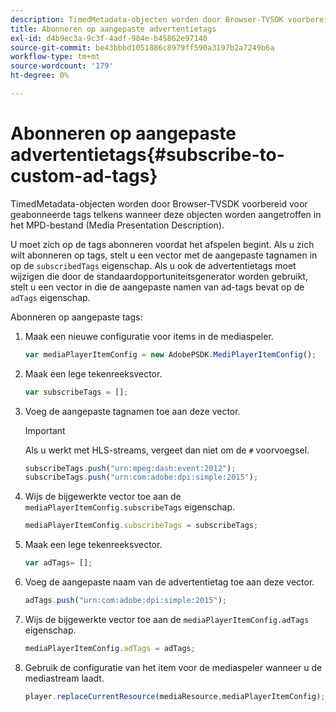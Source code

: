 ```yaml
---
description: TimedMetadata-objecten worden door Browser-TVSDK voorbereid voor geabonneerde tags telkens wanneer deze objecten worden aangetroffen in het MPD-bestand (Media Presentation Description).
title: Abonneren op aangepaste advertentietags
exl-id: d4b9ec3a-9c3f-4adf-984e-b45862e97140
source-git-commit: be43bbbd1051886c8979ff590a3197b2a7249b6a
workflow-type: tm+mt
source-wordcount: '179'
ht-degree: 0%

---
```


# Abonneren op aangepaste advertentietags{#subscribe-to-custom-ad-tags}

TimedMetadata-objecten worden door Browser-TVSDK voorbereid voor geabonneerde tags telkens wanneer deze objecten worden aangetroffen in het MPD-bestand (Media Presentation Description).

U moet zich op de tags abonneren voordat het afspelen begint.
Als u zich wilt abonneren op tags, stelt u een vector met de aangepaste tagnamen in op de `subscribedTags` eigenschap. Als u ook de advertentietags moet wijzigen die door de standaardopportuniteitsgenerator worden gebruikt, stelt u een vector in die de aangepaste namen van ad-tags bevat op de `adTags` eigenschap.

Abonneren op aangepaste tags:

1. Maak een nieuwe configuratie voor items in de mediaspeler.

   ```js
   var mediaPlayerItemConfig = new AdobePSDK.MediPlayerItemConfig();
   ```

1. Maak een lege tekenreeksvector.

   ```js
   var subscribeTags = [];
   ```

1. Voeg de aangepaste tagnamen toe aan deze vector.

   >[!IMPORTANT]
   >
   >Als u werkt met HLS-streams, vergeet dan niet om de `#` voorvoegsel.

   ```js
   subscribeTags.push("urn:mpeg:dash:event:2012"); 
   subscribeTags.push("urn:com:adobe:dpi:simple:2015"); 
   ```

1. Wijs de bijgewerkte vector toe aan de `mediaPlayerItemConfig.subscribeTags` eigenschap.

   ```js
   mediaPlayerItemConfig.subscribeTags = subscribeTags;
   ```

1. Maak een lege tekenreeksvector.

   ```js
   var adTags= [];
   ```

1. Voeg de aangepaste naam van de advertentietag toe aan deze vector.

   ```js
   adTags.push("urn:com:adobe:dpi:simple:2015");
   ```

1. Wijs de bijgewerkte vector toe aan de `mediaPlayerItemConfig.adTags` eigenschap.

   ```js
   mediaPlayerItemConfig.adTags = adTags;
   ```

1. Gebruik de configuratie van het item voor de mediaspeler wanneer u de mediastream laadt.

   ```js
   player.replaceCurrentResource(mediaResource,mediaPlayerItemConfig);
   ```
